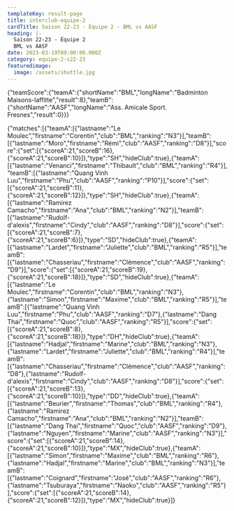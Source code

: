 ```yaml
---
templateKey: result-page
title: interclub-equipe-2
cardTitle: Saison 22-23 - Équipe 2 - BML vs AASF 
heading: |-
  Saison 22-23 - Équipe 2
  BML vs AASF
date: 2023-03-19T09:00:00.000Z
category: equipe-2-s22-23
featuredimage:
  image: /assets/shuttle.jpg
---
```


<teamscoreboard>{"teamScore":{"teamA":{"shortName":"BML","longName":"Badminton Maisons-laffitte","result":8},"teamB":{"shortName":"AASF","longName":"Ass. Amicale Sport. Fresnes","result":0}}}</teamscoreboard>

<scoreboard>{"matches":[{"teamA":[{"lastname":"Le Moulec","firstname":"Corentin","club":"BML","ranking":"N3"}],"teamB":[{"lastname":"Moro","firstname":"Rémi","club":"AASF","ranking":"D8"}],"score":{"set":[{"scoreA":21,"scoreB":16},{"scoreA":21,"scoreB":10}]},"type":"SH","hideClub":true},{"teamA":[{"lastname":"Venanci","firstname":"Thibault","club":"BML","ranking":"R4"}],"teamB":[{"lastname":"Quang Vinh Luu","firstname":"Phu","club":"AASF","ranking":"P10"}],"score":{"set":[{"scoreA":21,"scoreB":11},{"scoreA":21,"scoreB":12}]},"type":"SH","hideClub":true},{"teamA":[{"lastname":"Ramirez Camacho","firstname":"Ana","club":"BML","ranking":"N2"}],"teamB":[{"lastname":"Rudolf-d'alexis","firstname":"Cindy","club":"AASF","ranking":"D8"}],"score":{"set":[{"scoreA":21,"scoreB":7},{"scoreA":21,"scoreB":6}]},"type":"SD","hideClub":true},{"teamA":[{"lastname":"Lardet","firstname":"Juliette","club":"BML","ranking":"R5"}],"teamB":[{"lastname":"Chasseriau","firstname":"Clémence","club":"AASF","ranking":"D9"}],"score":{"set":[{"scoreA":21,"scoreB":19},{"scoreA":21,"scoreB":18}]},"type":"SD","hideClub":true},{"teamA":[{"lastname":"Le Moulec","firstname":"Corentin","club":"BML","ranking":"N3"},{"lastname":"Simon","firstname":"Maxime","club":"BML","ranking":"R5"}],"teamB":[{"lastname":"Quang Vinh Luu","firstname":"Phu","club":"AASF","ranking":"D7"},{"lastname":"Dang Thai","firstname":"Quoc","club":"AASF","ranking":"R5"}],"score":{"set":[{"scoreA":21,"scoreB":8},{"scoreA":21,"scoreB":18}]},"type":"DH","hideClub":true},{"teamA":[{"lastname":"Hadjal","firstname":"Marine","club":"BML","ranking":"N3"},{"lastname":"Lardet","firstname":"Juliette","club":"BML","ranking":"R4"}],"teamB":[{"lastname":"Chasseriau","firstname":"Clémence","club":"AASF","ranking":"D8"},{"lastname":"Rudolf-d'alexis","firstname":"Cindy","club":"AASF","ranking":"D8"}],"score":{"set":[{"scoreA":21,"scoreB":13},{"scoreA":21,"scoreB":10}]},"type":"DD","hideClub":true},{"teamA":[{"lastname":"Beurier","firstname":"Thomas","club":"BML","ranking":"R4"},{"lastname":"Ramirez Camacho","firstname":"Ana","club":"BML","ranking":"N2"}],"teamB":[{"lastname":"Dang Thai","firstname":"Quoc","club":"AASF","ranking":"D9"},{"lastname":"Nguyen","firstname":"Marine","club":"AASF","ranking":"N3"}],"score":{"set":[{"scoreA":21,"scoreB":14},{"scoreA":21,"scoreB":10}]},"type":"MX","hideClub":true},{"teamA":[{"lastname":"Simon","firstname":"Maxime","club":"BML","ranking":"R6"},{"lastname":"Hadjal","firstname":"Marine","club":"BML","ranking":"N3"}],"teamB":[{"lastname":"Coignard","firstname":"José","club":"AASF","ranking":"R6"},{"lastname":"Tsuburaya","firstname":"Naoko","club":"AASF","ranking":"R5"}],"score":{"set":[{"scoreA":21,"scoreB":14},{"scoreA":21,"scoreB":12}]},"type":"MX","hideClub":true}]}</scoreboard>